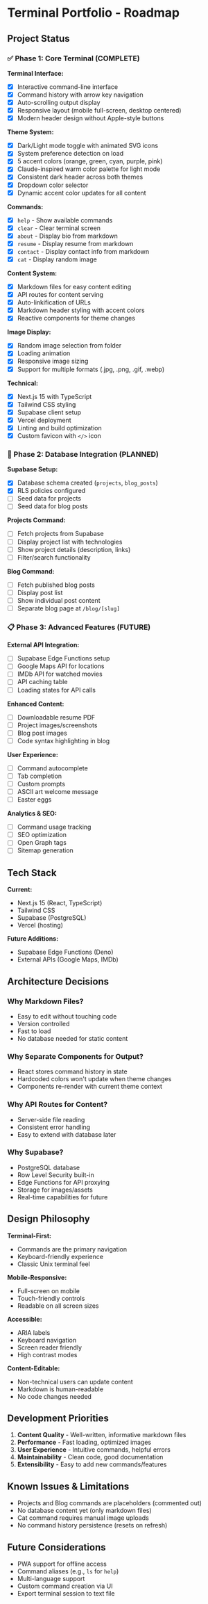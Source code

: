 # Terminal Portfolio - Roadmap

## Project Status

### ✅ Phase 1: Core Terminal (COMPLETE)

**Terminal Interface:**
- [x] Interactive command-line interface
- [x] Command history with arrow key navigation
- [x] Auto-scrolling output display
- [x] Responsive layout (mobile full-screen, desktop centered)
- [x] Modern header design without Apple-style buttons

**Theme System:**
- [x] Dark/Light mode toggle with animated SVG icons
- [x] System preference detection on load
- [x] 5 accent colors (orange, green, cyan, purple, pink)
- [x] Claude-inspired warm color palette for light mode
- [x] Consistent dark header across both themes
- [x] Dropdown color selector
- [x] Dynamic accent color updates for all content

**Commands:**
- [x] `help` - Show available commands
- [x] `clear` - Clear terminal screen
- [x] `about` - Display bio from markdown
- [x] `resume` - Display resume from markdown
- [x] `contact` - Display contact info from markdown
- [x] `cat` - Display random image

**Content System:**
- [x] Markdown files for easy content editing
- [x] API routes for content serving
- [x] Auto-linkification of URLs
- [x] Markdown header styling with accent colors
- [x] Reactive components for theme changes

**Image Display:**
- [x] Random image selection from folder
- [x] Loading animation
- [x] Responsive image sizing
- [x] Support for multiple formats (.jpg, .png, .gif, .webp)

**Technical:**
- [x] Next.js 15 with TypeScript
- [x] Tailwind CSS styling
- [x] Supabase client setup
- [x] Vercel deployment
- [x] Linting and build optimization
- [x] Custom favicon with `</>` icon

### 🚧 Phase 2: Database Integration (PLANNED)

**Supabase Setup:**
- [x] Database schema created (`projects`, `blog_posts`)
- [x] RLS policies configured
- [ ] Seed data for projects
- [ ] Seed data for blog posts

**Projects Command:**
- [ ] Fetch projects from Supabase
- [ ] Display project list with technologies
- [ ] Show project details (description, links)
- [ ] Filter/search functionality

**Blog Command:**
- [ ] Fetch published blog posts
- [ ] Display post list
- [ ] Show individual post content
- [ ] Separate blog page at `/blog/[slug]`

### 📋 Phase 3: Advanced Features (FUTURE)

**External API Integration:**
- [ ] Supabase Edge Functions setup
- [ ] Google Maps API for locations
- [ ] IMDb API for watched movies
- [ ] API caching table
- [ ] Loading states for API calls

**Enhanced Content:**
- [ ] Downloadable resume PDF
- [ ] Project images/screenshots
- [ ] Blog post images
- [ ] Code syntax highlighting in blog

**User Experience:**
- [ ] Command autocomplete
- [ ] Tab completion
- [ ] Custom prompts
- [ ] ASCII art welcome message
- [ ] Easter eggs

**Analytics & SEO:**
- [ ] Command usage tracking
- [ ] SEO optimization
- [ ] Open Graph tags
- [ ] Sitemap generation

## Tech Stack

**Current:**
- Next.js 15 (React, TypeScript)
- Tailwind CSS
- Supabase (PostgreSQL)
- Vercel (hosting)

**Future Additions:**
- Supabase Edge Functions (Deno)
- External APIs (Google Maps, IMDb)

## Architecture Decisions

### Why Markdown Files?
- Easy to edit without touching code
- Version controlled
- Fast to load
- No database needed for static content

### Why Separate Components for Output?
- React stores command history in state
- Hardcoded colors won't update when theme changes
- Components re-render with current theme context

### Why API Routes for Content?
- Server-side file reading
- Consistent error handling
- Easy to extend with database later

### Why Supabase?
- PostgreSQL database
- Row Level Security built-in
- Edge Functions for API proxying
- Storage for images/assets
- Real-time capabilities for future

## Design Philosophy

**Terminal-First:**
- Commands are the primary navigation
- Keyboard-friendly experience
- Classic Unix terminal feel

**Mobile-Responsive:**
- Full-screen on mobile
- Touch-friendly controls
- Readable on all screen sizes

**Accessible:**
- ARIA labels
- Keyboard navigation
- Screen reader friendly
- High contrast modes

**Content-Editable:**
- Non-technical users can update content
- Markdown is human-readable
- No code changes needed

## Development Priorities

1. **Content Quality** - Well-written, informative markdown files
2. **Performance** - Fast loading, optimized images
3. **User Experience** - Intuitive commands, helpful errors
4. **Maintainability** - Clean code, good documentation
5. **Extensibility** - Easy to add new commands/features

## Known Issues & Limitations

- Projects and Blog commands are placeholders (commented out)
- No database content yet (only markdown files)
- Cat command requires manual image uploads
- No command history persistence (resets on refresh)

## Future Considerations

- PWA support for offline access
- Command aliases (e.g., `ls` for `help`)
- Multi-language support
- Custom command creation via UI
- Export terminal session to text file
